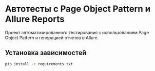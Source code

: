 # Автотесты с Page Object Pattern и Allure Reports

Проект автоматизированного тестирования с использованием Page Object Pattern и генерацией отчетов в Allure.

## Установка зависимостей

```bash
pip install -r requirements.txt
